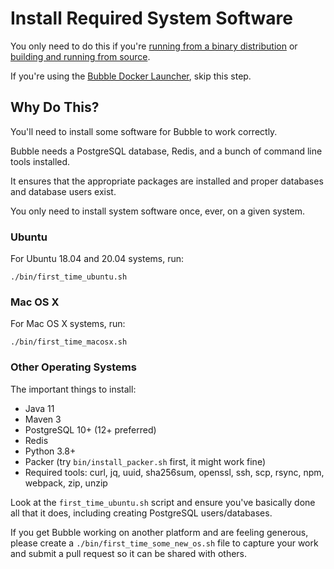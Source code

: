Install Required System Software
================================
You only need to do this if you're [running from a binary distribution](run-binary.md)
or [building and running from source](dev.md).

If you're using the [Bubble Docker Launcher](docker-launcher.md), skip this step.

## Why Do This?
You'll need to install some software for Bubble to work correctly.

Bubble needs a PostgreSQL database, Redis, and a bunch of command line tools installed. 

It ensures that the appropriate packages are installed and proper databases and database users exist.

You only need to install system software once, ever, on a given system.

### Ubuntu
For Ubuntu 18.04 and 20.04 systems, run:

    ./bin/first_time_ubuntu.sh

### Mac OS X
For Mac OS X systems, run:

    ./bin/first_time_macosx.sh

### Other Operating Systems
The important things to install:
  * Java 11
  * Maven 3
  * PostgreSQL 10+ (12+ preferred)
  * Redis
  * Python 3.8+
  * Packer (try `bin/install_packer.sh` first, it might work fine)
  * Required tools: curl, jq, uuid, sha256sum, openssl, ssh, scp, rsync, npm, webpack, zip, unzip

Look at the `first_time_ubuntu.sh` script and ensure you've basically done all that it does,
including creating PostgreSQL users/databases.

If you get Bubble working on another platform and are feeling generous, please create a
`./bin/first_time_some_new_os.sh` file to capture your work and submit a pull request so
it can be shared with others.
